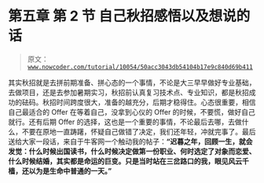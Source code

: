 # 第五章 第 2 节 自己秋招感悟以及想说的话

> 原文：[`www.nowcoder.com/tutorial/10054/50acc3043db54104b17e9c840d69b411`](https://www.nowcoder.com/tutorial/10054/50acc3043db54104b17e9c840d69b411)

其实秋招就是去拼前期准备、拼心态的一个事情，不论是大三早早做好专业基础，去做项目，还是去参加暑期实习，秋招前认真复习技术点、专业知识，都是秋招成功的砝码。秋招时间跨度很大，准备的越充分，后期才稳得住。心态很重要，相信自己最适合的 Offer 在等着自己，没拿到心仪的 Offer 的时候，不要慌，做好自己就行。还有后期 Offer 的选择，这也是一个重要的事情，不论最后去哪，去做什么，不要在原地一直踌躇，怀疑自己做错了决定，我们还年轻，冲就完事了。最后送给大家一段话，来自于牛客网一个触动我的帖子：**“迟暮之年，回顾一生，就会发觉：什么时候出国读书，什么时候决定做第一份职业、何时选定了对象而恋爱、什么时候结婚，其实都是命运的巨变。只是当时站在三岔路口的我，眼见风云千樯，还以为是生命中普通的一天。”**